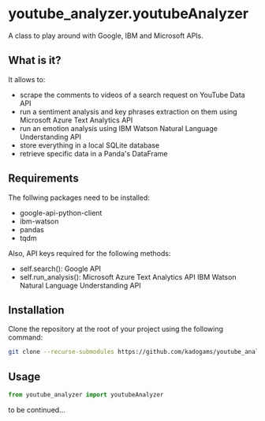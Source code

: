 # youtube_analyzer.youtubeAnalyzer

A class to play around with Google, IBM and Microsoft APIs.

## What is it?

It allows to:
- scrape the comments to videos of a search request on YouTube Data API
- run a sentiment analysis and key phrases extraction on them using Microsoft Azure Text Analytics API
- run an emotion analysis using IBM Watson Natural Language Understanding API
- store everything in a local SQLite database
- retrieve specific data in a Panda's DataFrame

## Requirements

The follwing packages need to be installed:
- google-api-python-client
- ibm-watson
- pandas
- tqdm

Also, API keys required for the following methods:
- self.search(): Google API
- self.run_analysis(): Microsoft Azure Text Analytics API
                        IBM Watson Natural Language Understanding API

## Installation

Clone the repository at the root of your project using the following command:

```bash
git clone --recurse-submodules https://github.com/kadogams/youtube_analyzer.git
```

## Usage

```python
from youtube_analyzer import youtubeAnalyzer
```

to be continued...
